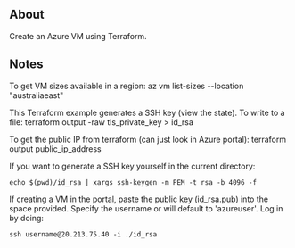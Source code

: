 ## About

Create an Azure VM using Terraform.

## Notes

To get VM sizes available in a region: az vm list-sizes --location "australiaeast"



This Terraform example generates a SSH key (view the state). To write to a file: terraform output -raw tls_private_key > id_rsa

To get the public IP from terraform (can just look in Azure portal): terraform output public_ip_address



If you want to generate a SSH key yourself in the current directory:

    echo $(pwd)/id_rsa | xargs ssh-keygen -m PEM -t rsa -b 4096 -f

If creating a VM in the portal, paste the public key (id_rsa.pub) into the space provided. Specify the username or will default to 'azureuser'. Log in by doing:

    ssh username@20.213.75.40 -i ./id_rsa
